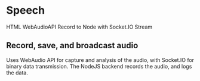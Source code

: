 # Speech
HTML WebAudioAPI Record to Node with Socket.IO Stream
## Record, save, and broadcast audio
Uses WebAudio API for capture and analysis of the audio, with Socket.IO for binary data transmission.
The NodeJS backend records the audio, and logs the data.

